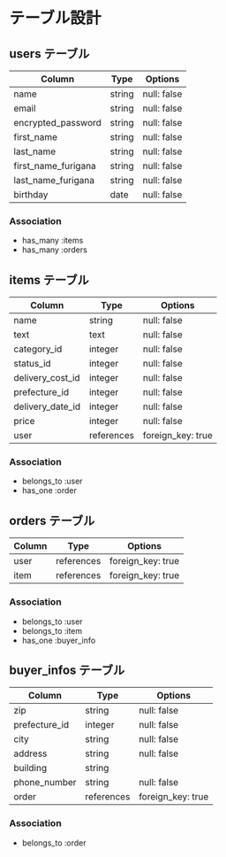 # テーブル設計

## users テーブル

| Column              | Type    | Options     |
| --------            | ------  | ---------   |
| name                | string  | null: false |
| email               | string  | null: false |
| encrypted_password  | string  | null: false |
| first_name          | string  | null: false |
| last_name           | string  | null: false |
| first_name_furigana | string  | null: false |
| last_name_furigana  | string  | null: false |
| birthday            | date    | null: false |


### Association

- has_many :items
- has_many :orders

## items テーブル

| Column            | Type       | Options           |
| ------            | ------     | -----------       |
| name              | string     | null: false       |
| text              | text       | null: false       |
| category_id       | integer    | null: false       |
| status_id         | integer    | null: false       |
| delivery_cost_id  | integer    | null: false       |
| prefecture_id     | integer    | null: false       |
| delivery_date_id  | integer    | null: false       |
| price             | integer    | null: false       |
| user              | references | foreign_key: true |

### Association

- belongs_to :user
- has_one :order

## orders テーブル

| Column      | Type       | Options           |
| ------      | ------     | -----------       |
| user        | references | foreign_key: true |
| item        | references | foreign_key: true |

### Association

- belongs_to :user
- belongs_to :item
- has_one :buyer_info

## buyer_infos テーブル

| Column        | Type       | Options           |
| ---------     | ---------- | ----------------- |
| zip           | string     | null: false       |
| prefecture_id | integer    | null: false       |
| city          | string     | null: false       |
| address       | string     | null: false       |
| building      | string     |
| phone_number  | string     | null: false       |
| order         | references | foreign_key: true |


### Association

- belongs_to :order

